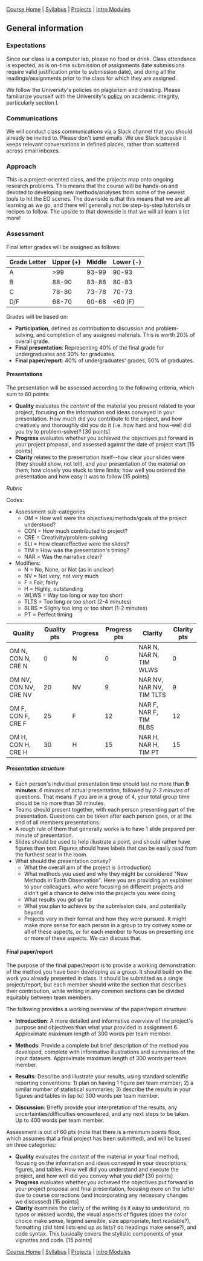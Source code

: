 [Course Home](../README.md) | [Syllabus](syllabus.md) | [Projects](projects.md) | [Intro Modules](introductory-modules.md)

## General information

### Expectations
Since our class is a computer lab, please no food or drink. Class attendance is expected, as is on-time submission of assignments (late submissions require valid justification prior to submission date), and doing all the readings/assignments prior to the class for which they are assigned. 

We follow the University's policies on plagiarism and cheating. Please familiarize yourself with the University's [policy](http://www2.clarku.edu/offices/aac/integrity.cfm) on academic integrity, particularly section I. 

### Communications
We will conduct class communications via a Slack channel that you should already be invited to. Please don't send emails. We use Slack because it keeps relevant conversations in defined places, rather than scattered across email inboxes. 

### Approach
This is a project-oriented class, and the projects map onto ongoing research problems. This means that the course will be hands-on and devoted to developing new methods/analyses from some of the newest tools to hit the EO scenes. The downside is that this means that we are all learning as we go, and there will generally not be step-by-step tutorials or recipes to follow. The upside to that downside is that we will all learn a lot more! 

### Assessment

Final letter grades will be assigned as follows:

| Grade Letter | Upper (+)| Middle    | Lower (-) |
|--------------|----------|-----------|-----------|
|     A        |    >99   |   93-99   |   90-93   |
|     B        |   88-90  |   83-88   |   80-83   |
|     C        |   78-80  |   73-78   |   70-73   |
|     D/F      |   68-70  |   60-68   |   <60 (F) |

Grades will be based on:

- __Participation__, defined as contribution to discussion and problem-solving, and completion of any assigned materials. This is worth 20% of overall grade.
- __Final presentation__: Representing 40% of the final grade for undergraduates and 30% for graduates.
- __Final paper/report__: 40% of undergraduates' grades, 50% of graduates. 

#### Presentations 
The presentation will be assessed according to the following criteria, which sum to 60 points:

- **Quality** evaluates the _content_ of the material you present related to your project, focusing on the information and ideas conveyed in your presentation. How much did you contribute to the project, and how creatively and thoroughly did you do it (i.e. how hard and how-well did you try to problem-solve)? [30 points]
- **Progress** evaluates whether you achieved the objectives put forward in your project proposal, and assessed against the date of project start [15 points]
- **Clarity** relates to the presentation itself--how clear your slides were (they should show, not tell), and your presentation of the material on them; how closely you stuck to time limits; how well you ordered the presentation and how easy it was to follow [15 points]

_Rubric_

Codes: 

- Assessment sub-categories
  - OM = How well were the objectives/methods/goals of the project understood?
  - CON = How much contributed to project?
  - CRE = Creativity/problem-solving 
  - SLI = How clear/effective were the slides?
  - TIM = How was the presentation's timing? 
  - NAR = Was the narrative clear?
- Modifiers:
  - N = No, None, or Not (as in unclear)
  - NV = Not very, not very much
  - F = Fair, fairly
  - H = Highly, outstanding
  - WLWS = Way too long or way too short
  - TLTS = Too long or too short (2-4 minutes)
  - BLBS = Slighly too long or too short (1-2 minutes)
  - PT = Perfect timing

| Quality | Quality pts| Progress | Progress pts | Clarity | Clarity pts |
|--------------|----------|-----------|-----------|-----------|-----------|
| OM N, CON N, CRE N | 0 | N | 0 | NAR N, NAR N, TIM WLWS | 0 |
| OM NV, CON NV, CRE NV | 20 | NV | 9 | NAR NV, NAR NV, TIM TLTS | 9  
| OM F, CON F, CRE F | 25 | F | 12 | NAR F, NAR F, TIM BLBS | 12 |
| OM H, CON H, CRE H | 30 | H | 15 |  NAR H, NAR H, TIM PT | 15 |

##### Presentation structure
- Each person's individual presentation time should last no more than **9 minutes**: *6 minutes* of actual presentation, followed by *2-3 minutes* of questions. That means if you are in a group of 4, your total group time should be no more than 36 minutes. 
- Teams should present together, with each person presenting part of the presentation. Questions can be taken after each person goes, or at the end of all members presentations. 
- A rough rule of them that generally works is to have 1 slide prepared per minute of presentation.  
- Slides should be used to help illustrate a point, and should rather have figures than text. Figures should have labels that can be easily read from the furthest seat in the room.
- What should the presentation convey? 
    - What the overall aim of the project is (introduction)
    - What methods you used and why they might be considered "New Methods in Earth Observation". Here you are providing an explainer to your colleagues, who were focusing on different projects and didn't get a chance to delve into the projects you were doing
    - What results you got so far
    - What you plan to achieve by the submission date, and potentially beyond
    - Projects vary in their format and how they were pursued. It might make more sense for each person in a group to try convey some or all of these aspects, or for each member to focus on presenting one or more of these aspects. We can discuss that. 


#### Final paper/report
The purpose of the final paper/report is to provide a working demonstration of the method you have been developing as a group. It should build on the work you already presented in class. It should be submitted as a single project/report, but each member should write the section that describes their contribution, while writing in any common sections can be divided equitably between team members. 

The following provides a working overview of the paper/report structure:

- __Introduction__: A more detailed and informative overview of the project's purpose and objectives than what your provided in assignment 6. Approximate maximum length of 300 words per team member.  

- __Methods__: Provide a complete but brief description of the method you developed, complete with informative illustrations and summaries of the input datasets. Approximate maximum length of 300 words per team member. 

- __Results__: Describe and illustrate your results, using standard scientific reporting conventions: 1) plan on having 1 figure per team member; 2) a similar number of statistical summaries; 3) describe the results in your figures and tables in (up to) 300 words per team member. 

- __Discussion__: Briefly provide your interpretation of the results, any uncertainties/difficulties encountered, and any next steps to be taken. Up to 400 words per team member.

Assessment is out of 60 pts (note that there is a minimum points floor, which assumes that a final project has been submitted), and will be based on three categories: 

- **Quality** evaluates the _content_ of the material in your final method, focusing on the information and ideas conveyed in your descriptions, figures, and tables. How well did you understand and execute the project, and how well did you convey what you did? [30 points]
- **Progress** evaluates whether you achieved the objectives put forward in your project proposal and final presentation, focusing more on the latter due to course corrections (and incorporating any necessary changes we discussed) [15 points]
- **Clarity** examines the clarity of the writing (is it easy to understand, no typos or missed words), the visual aspects of figures (does the color choice make sense, legend sensible, size appropriate, text readable?), formatting (did html lists end up as lists? do headings make sense?), and code syntax. This basically covers the stylistic components of your vignettes and code. [15 points]

[Course Home](../README.md) | [Syllabus](syllabus.md) | [Projects](projects.md) | [Intro Modules](introductory-modules.md)